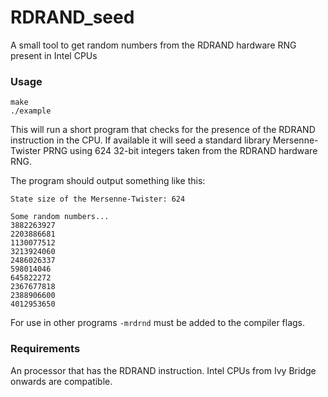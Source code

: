 # RDRAND_seed
A small tool to get random numbers from the RDRAND hardware RNG present in Intel CPUs 

### Usage
```
make
./example
```

This will run a short program that checks for the presence of the RDRAND instruction in the CPU. 
If available it will seed a standard library Mersenne-Twister PRNG using 624 32-bit
integers taken from the RDRAND hardware RNG.

The program should output something like this:

```
State size of the Mersenne-Twister: 624

Some random numbers...
3882263927
2203886681
1130077512
3213924060
2486026337
598014046
645822272
2367677818
2388906600
4012953650
```

For use in other programs `-mrdrnd` must be added to the compiler flags.

### Requirements

An processor that has the RDRAND instruction. Intel CPUs from Ivy Bridge onwards are compatible.
